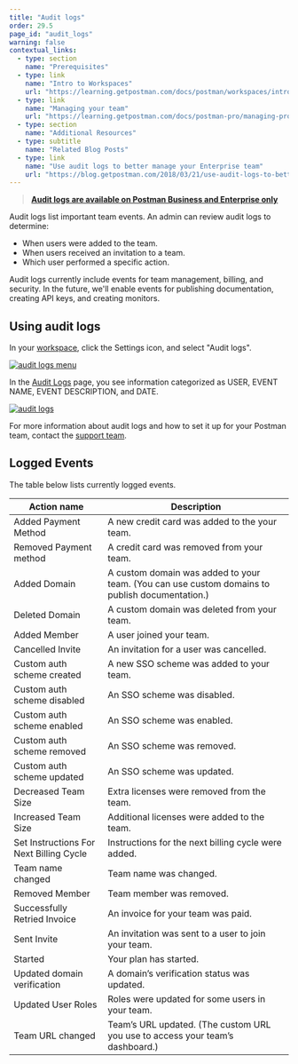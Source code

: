 ```yaml
---
title: "Audit logs"
order: 29.5
page_id: "audit_logs"
warning: false
contextual_links:
  - type: section
    name: "Prerequisites"
  - type: link
    name: "Intro to Workspaces"
    url: "https://learning.getpostman.com/docs/postman/workspaces/intro-to-workspaces"
  - type: link
    name: "Managing your team"
    url: "https://learning.getpostman.com/docs/postman-pro/managing-pro/managing-your-team"
  - type: section
    name: "Additional Resources"
  - type: subtitle
    name: "Related Blog Posts"
  - type: link
    name: "Use audit logs to better manage your Enterprise team"
    url: "https://blog.getpostman.com/2018/03/21/use-audit-logs-to-better-manage-your-enterprise-team/?_ga=2.184352038.1078379737.1571761632-963694147.1565912089"
---
```


> __[Audit logs are available on Postman Business and Enterprise only](https://www.getpostman.com/pricing)__

Audit logs list important team events. An admin can review audit logs to determine:

* When users were added to the team.
* When users received an invitation to a team.
* Which user performed a specific action.

Audit logs currently include events for team management, billing, and security. In the future, we'll enable events for publishing documentation, creating API keys, and creating monitors.

## Using audit logs

In your [workspace](https://app.getpostman.com/dashboard), click the Settings icon, and select "Audit logs".

[![audit logs menu](https://assets.postman.com/postman-docs/ENT-audit-logs-menu2.png)](https://assets.postman.com/postman-docs/ENT-audit-logs-menu2.png)

In the [Audit Logs](https://app.getpostman.com/dashboard/audit) page, you see information categorized as USER, EVENT NAME, EVENT DESCRIPTION, and DATE.

[![audit logs](https://assets.postman.com/postman-docs/ENT-audit-logs-page.png)](https://assets.postman.com/postman-docs/ENT-audit-logs-page.png)

For more information about audit logs and how to set it up for your Postman team, contact the [support team](https://pages.getpostman.com/Enterprise-Sales_Contact-Us.html).

## Logged Events

The table below lists currently logged events.

| Action name  | Description |
| ------------- | ------------- |
| Added Payment Method  | A new credit card was added to the your team.  |
| Removed Payment method   | A credit card was removed from your team.  |
| Added Domain   | A custom domain was added to your team. (You can use custom domains to publish documentation.)  |
| Deleted Domain  | A custom domain was deleted from your team.  |
| Added Member   | A user joined your team.   |
| Cancelled Invite   | An invitation for a user was cancelled.   |
| Custom auth scheme created| A new SSO scheme was added to your team.  |
| Custom auth scheme disabled  | An SSO scheme was disabled. |
| Custom auth scheme enabled | An SSO scheme was enabled.  |
| Custom auth scheme removed  | An SSO scheme was removed.  |
| Custom auth scheme updated  | An SSO scheme was updated.|
| Decreased Team Size  | Extra licenses were removed from the team. |
| Increased Team Size | Additional licenses were added to the team.  |
| Set Instructions For Next Billing Cycle  | Instructions for the next billing cycle were added.|
| Team name changed  | Team name was changed.  |
| Removed Member  | Team member was removed.  |
| Successfully Retried Invoice  | An invoice for your team was paid.  |
| Sent Invite  | An invitation was sent to a user to join your team.  |
| Started  | Your plan has started.  |
| Updated domain verification  | A domain’s verification status was updated.|
| Updated User Roles | Roles were updated for some users in your team.  |
| Team URL changed  | Team’s URL updated. (The custom URL you use to access your team’s dashboard.)  |
